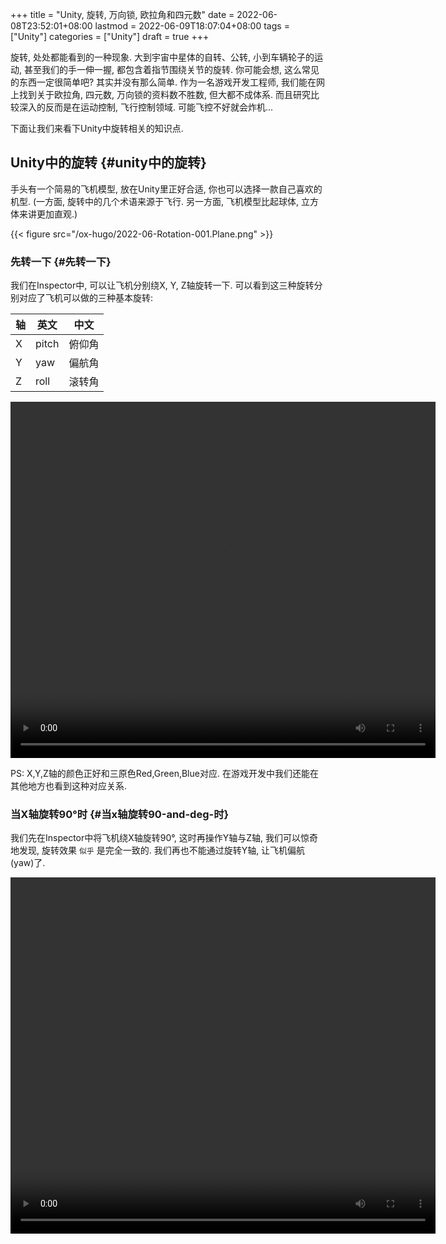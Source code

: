 +++
title = "Unity, 旋转, 万向锁, 欧拉角和四元数"
date = 2022-06-08T23:52:01+08:00
lastmod = 2022-06-09T18:07:04+08:00
tags = ["Unity"]
categories = ["Unity"]
draft = true
+++

旋转, 处处都能看到的一种现象. 大到宇宙中星体的自转、公转, 小到车辆轮子的运动, 甚至我们的手一伸一握, 都包含着指节围绕关节的旋转.
你可能会想, 这么常见的东西一定很简单吧? 其实并没有那么简单.
作为一名游戏开发工程师, 我们能在网上找到关于欧拉角, 四元数, 万向锁的资料数不胜数, 但大都不成体系.
而且研究比较深入的反而是在运动控制, 飞行控制领域. 可能飞控不好就会炸机...

下面让我们来看下Unity中旋转相关的知识点.


## Unity中的旋转 {#unity中的旋转}

手头有一个简易的飞机模型, 放在Unity里正好合适, 你也可以选择一款自己喜欢的机型. (一方面, 旋转中的几个术语来源于飞行.
另一方面, 飞机模型比起球体, 立方体来讲更加直观.)

{{< figure src="/ox-hugo/2022-06-Rotation-001.Plane.png" >}}


### 先转一下 {#先转一下}

我们在Inspector中, 可以让飞机分别绕X, Y, Z轴旋转一下. 可以看到这三种旋转分别对应了飞机可以做的三种基本旋转:

| 轴 | 英文  | 中文 |
|---|-----|----|
| X | pitch | 俯仰角 |
| Y | yaw   | 偏航角 |
| Z | roll  | 滚转角 |

 <video width="680" height="570" controls>
 <source src="/ox-hugo/2022-06-Rotation-002.Plane-Basic-Rotation.mp4" type="video/mp4">
  Your browser does not support the video tag.
</video>

PS: X,Y,Z轴的颜色正好和三原色Red,Green,Blue对应. 在游戏开发中我们还能在其他地方也看到这种对应关系.


### 当X轴旋转90&deg;时 {#当x轴旋转90-and-deg-时}

我们先在Inspector中将飞机绕X轴旋转90&deg;, 这时再操作Y轴与Z轴, 我们可以惊奇地发现, 旋转效果 `似乎` 是完全一致的.
我们再也不能通过旋转Y轴, 让飞机偏航(yaw)了.

 <video width="680" height="570" controls>
 <source src="/ox-hugo/2022-06-Rotation-003.Plane-X-90.mp4" type="video/mp4">
  Your browser does not support the video tag.
</video>
